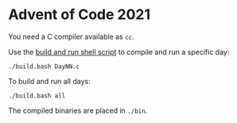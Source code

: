 # Advent of Code 2021

You need a C compiler available as `cc`.

Use the [build and run shell script](./build.bash) to compile and run a specific day:

```
./build.bash DayNN.c
```

To build and run all days:

```
./build.bash all
```

The compiled binaries are placed in `./bin`.
